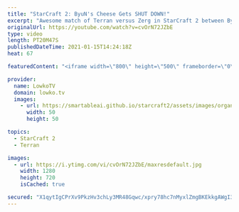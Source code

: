 ```yaml
---
title: "StarCraft 2: ByuN's Cheese Gets SHUT DOWN!"
excerpt: "Awesome match of Terran versus Zerg in StarCraft 2 between ByuN and Dark.  Become a YouTube member: https://lowko.tv/join Support my work on Patreon: http://www.patreon.com/lowkotv  My second channel: http://lowko.tv/morelowko Lowko Merch: http://lowko.tv/merch  Be part of the community on Discord: http://discord.gg/lowkotv"
originalUrl: https://youtube.com/watch?v=cvOrN72JZbE
type: video
length: PT20M47S
publishedDateTime: 2021-01-15T14:24:18Z
heat: 67

featuredContent: "<iframe width=\"800\" height=\"500\" frameborder=\"0\" src=\"https://www.youtube.com/embed/cvOrN72JZbE\" allow=\"accelerometer; autoplay; encrypted-media; gyroscope; picture-in-picture\" allowfullscreen></iframe>"

provider:
  name: LowkoTV
  domain: lowko.tv
  images:
    - url: https://smartableai.github.io/starcraft2/assets/images/organizations/lowko.tv-50x50.jpg
      width: 50
      height: 50

topics:
  - StarCraft 2
  - Terran

images:
  - url: https://i.ytimg.com/vi/cvOrN72JZbE/maxresdefault.jpg
    width: 1280
    height: 720
    isCached: true

secured: "X1qytIgCPrXv9PkzHv3chLy3MR48Gqwc/xpry78hc7nMyxlZmgBKEkkgAWgI3NM5guffIFbzEZxBbe6RfPYcINXdwm4CQy4fhvm9fJdFOXaHvxxyUxYfBwuVN4djoBaocBRJFI5luxtJ+KOZqPOmQA3MWq+zgWVEuyuxcmCPUbYcLBmMGru6+eMLZ4Dd62hRKy8O0pnkk8ZOvl8on3aJEEgKvfm1rG26YXiLnqWEDyPkHUC//miYXPF5NLQeAmR+mtfgcsgaQqpgEgbYM6ub/1cNw+KrW2rdI51kgPUvJ0P97kXjXWcpBApX57qb/WNFnjbTmVmfHYFA1QV39HQg7e4q64Of4VOLRDwVbAfegritJhZ3HsFbAgiMaS9mJv9mZYiAsdRjX50mEQ12iJxOoYoW6PkeHbTcK4DRe1DEPb5xM1lLjbG8BEl64UeFicJu;le9k1BXebwna55zot46tZQ=="
---
```


